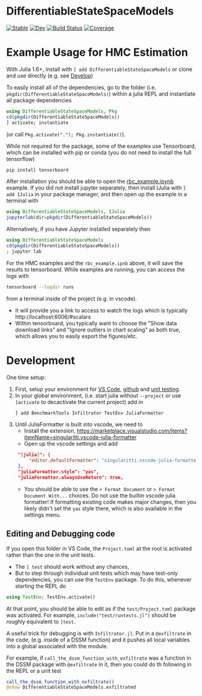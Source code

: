 # DifferentiableStateSpaceModels

[![Stable](https://img.shields.io/badge/docs-stable-blue.svg)](https://HighDimensionalEconLab.github.io/DifferentiableStateSpaceModels.jl/stable)
[![Dev](https://img.shields.io/badge/docs-dev-blue.svg)](https://HighDimensionalEconLab.github.io/DifferentiableStateSpaceModels.jl/dev)
[![Build Status](https://github.com/HighDimensionalEconLab/DifferentiableStateSpaceModels.jl/workflows/CI/badge.svg)](https://github.com/HighDimensionalEconLab/DifferentiableStateSpaceModels.jl/actions)
[![Coverage](https://codecov.io/gh/HighDimensionalEconLab/DifferentiableStateSpaceModels.jl/branch/master/graph/badge.svg)](https://codecov.io/gh/HighDimensionalEconLab/DifferentiableStateSpaceModels.jl)


# Example Usage for HMC Estimation

With Julia 1.6+, install with `] add DifferentiableStateSpaceModels`  or clone and use directly (e.g. see [Develop](development.md))


To easily install all of the dependencies, go to the folder (i.e. ` pkgdir(DifferentiableStateSpaceModels)`) within a julia REPL and instantiate all package dependencies
```julia 
using DifferentiableStateSpaceModels, Pkg
cd(pkgdir(DifferentiableStateSpaceModels))
] activate; instantiate
```
(or call `Pkg.activate("."); Pkg.instantiate()`).

While not required for the package, some of the examples use Tensorboard, which can be installed with pip or conda (you do not need to install the full tensorflow)
```bash
pip install tensorboard
```

After installation you should be able to open the [rbc_example.ipynb](rbc_example.ipynb) example.  If you did not install jupyter separately, then install IJulia with `] add IJulia` in your package manager, and then open up the example in a terminal with
```julia
using DifferentiableStateSpaceModels, IJulia
jupyterlab(dir=pkgdir(DifferentiableStateSpaceModels))
```
Alternatively, if you have Jupyter installed separately then
```julia
using DifferentiableStateSpaceModels
cd(pkgdir(DifferentiableStateSpaceModels))
; jupyter lab
```

For the HMC examples and the `rbc_example.ipnb` above, it will save the results to tensorboard.  While examples are running, you can access the logs with
```bash
tensorboard --logdir runs
```
from a terminal inside of the project (e.g. in vscode).
 - It will provide you a link to access to watch the logs which is typically http://localhost:6006/#scalars 
 - Within tensorboard, you typically want to choose the "Show data download links" and "Ignore outliers in chart scaling" as both true, which allows you to easily export the figures/etc.


# Development

One time setup:
1. First, setup your environment for [VS Code](https://julia.quantecon.org/software_engineering/tools_editors.html), [github](https://julia.quantecon.org/software_engineering/version_control.html) and [unit testing](https://julia.quantecon.org/software_engineering/testing.html).
2. In your global environment, (i.e. start julia without `--project` or use `]activate` to decactivate the current project) add in
   ```julia
   ] add BenchmarkTools Infiltrator TestEnv JuliaFormatter
   ```
3. Until JuliaFormatter is built into vscode, we need to
   - Install the extension, https://marketplace.visualstudio.com/items?itemName=singularitti.vscode-julia-formatter
   - Open up the vscode settings and add
   ```json
    "[julia]": {
        "editor.defaultFormatter": "singularitti.vscode-julia-formatter"
    },
    "juliaFormatter.style": "yas",
    "juliaFormatter.alwaysUseReturn": true,
    ```
   - You should be able to use the `> Format Document` or `> Format Document With...` choices.  Do not use the builtin vscode julia formatter!  If formatting existing code makes major changes, then you likely didn't set the `yas` style there, which is also available in the settings menu.

## Editing and Debugging code

If you open this folder in VS Code, the `Project.toml` at the root is activated rather than the one in the unit tests.
- The `] test` should work without any chances,
- But to step through individual unit tests which may have test-only dependencies, you can use the `TestEnv` package.  To do this, whenever starting the REPL do
```julia
using TestEnv; TestEnv.activate()
```
At that point, you should be able to edit as if the `test/Project.toml` package was activated.  For example, `include("test/runtests.jl")` should be roughly equivalent to `]test`.  


A useful trick for debugging is with `Infiltrator.jl`. Put in a `@exfiltrate`  in the code, (e.g. inside of a DSSM function) and it pushes all local variables into a global associated with the module.

For example, if `call_the_dssm_function_with_exfiltrate` was a function in the DSSM package with `@exfiltrate` in it, then you could do th following in the REPL or a unit test
```julia
call_the_dssm_function_with_exfiltrate()
@show DifferentiableStateSpaceModels.exfiltrated 
```
